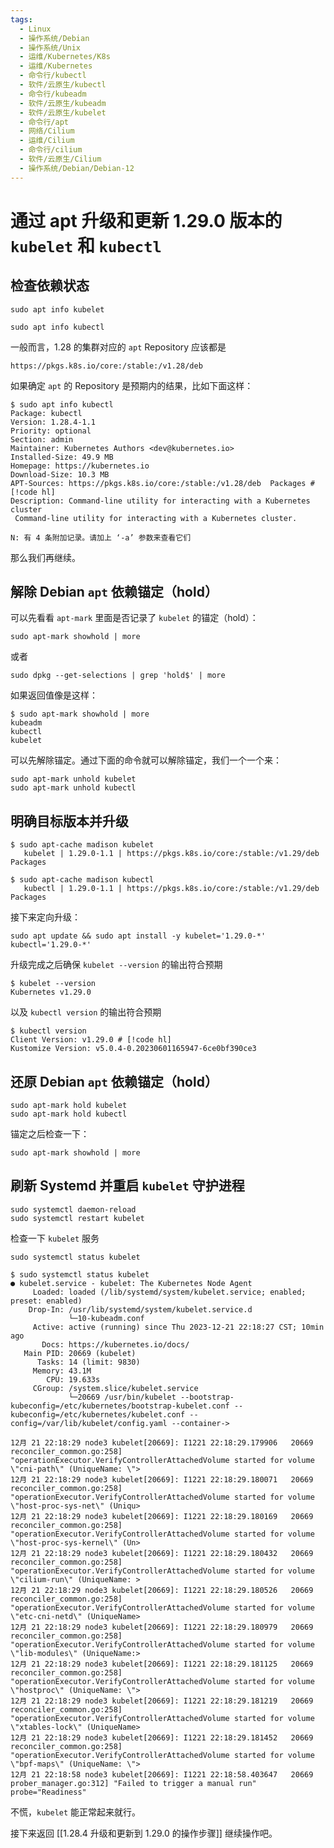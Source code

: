 ```yaml
---
tags:
  - Linux
  - 操作系统/Debian
  - 操作系统/Unix
  - 运维/Kubernetes/K8s
  - 运维/Kubernetes
  - 命令行/kubectl
  - 软件/云原生/kubectl
  - 命令行/kubeadm
  - 软件/云原生/kubeadm
  - 软件/云原生/kubelet
  - 命令行/apt
  - 网络/Cilium
  - 运维/Cilium
  - 命令行/cilium
  - 软件/云原生/Cilium
  - 操作系统/Debian/Debian-12
---
```


# 通过 apt 升级和更新 1.29.0 版本的 `kubelet` 和 `kubectl`

## 检查依赖状态

```shell
sudo apt info kubelet
```

```shell
sudo apt info kubectl
```

一般而言，1.28 的集群对应的 `apt` Repository 应该都是

```
https://pkgs.k8s.io/core:/stable:/v1.28/deb
```

如果确定 `apt` 的 Repository 是预期内的结果，比如下面这样：

```shell
$ sudo apt info kubectl
Package: kubectl
Version: 1.28.4-1.1
Priority: optional
Section: admin
Maintainer: Kubernetes Authors <dev@kubernetes.io>
Installed-Size: 49.9 MB
Homepage: https://kubernetes.io
Download-Size: 10.3 MB
APT-Sources: https://pkgs.k8s.io/core:/stable:/v1.28/deb  Packages # [!code hl]
Description: Command-line utility for interacting with a Kubernetes cluster
 Command-line utility for interacting with a Kubernetes cluster.

N: 有 4 条附加记录。请加上 ‘-a’ 参数来查看它们
```

那么我们再继续。

## 解除 Debian `apt` 依赖锚定（hold）

可以先看看 `apt-mark` 里面是否记录了 `kubelet` 的锚定（hold）：

```shell
sudo apt-mark showhold | more
```

或者

```shell
sudo dpkg --get-selections | grep 'hold$' | more
```

如果返回值像是这样：

```shell
$ sudo apt-mark showhold | more
kubeadm
kubectl
kubelet
```

可以先解除锚定。通过下面的命令就可以解除锚定，我们一个一个来：

```shell
sudo apt-mark unhold kubelet
sudo apt-mark unhold kubectl
```

## 明确目标版本并升级

```shell
$ sudo apt-cache madison kubelet
   kubelet | 1.29.0-1.1 | https://pkgs.k8s.io/core:/stable:/v1.29/deb  Packages
```

```shell
$ sudo apt-cache madison kubectl
   kubectl | 1.29.0-1.1 | https://pkgs.k8s.io/core:/stable:/v1.29/deb  Packages
```

接下来定向升级：

```shell
sudo apt update && sudo apt install -y kubelet='1.29.0-*' kubectl='1.29.0-*'
```

升级完成之后确保 `kubelet --version` 的输出符合预期

```shell
$ kubelet --version
Kubernetes v1.29.0
```

以及 `kubectl version` 的输出符合预期

```shell
$ kubectl version
Client Version: v1.29.0 # [!code hl]
Kustomize Version: v5.0.4-0.20230601165947-6ce0bf390ce3
```

## 还原 Debian `apt` 依赖锚定（hold）

```shell
sudo apt-mark hold kubelet
sudo apt-mark hold kubectl
```

锚定之后检查一下：

```shell
sudo apt-mark showhold | more
```

## 刷新 Systemd 并重启 `kubelet` 守护进程

```shell
sudo systemctl daemon-reload
sudo systemctl restart kubelet
```

检查一下 `kubelet` 服务

```shell
sudo systemctl status kubelet
```

```shell
$ sudo systemctl status kubelet
● kubelet.service - kubelet: The Kubernetes Node Agent
     Loaded: loaded (/lib/systemd/system/kubelet.service; enabled; preset: enabled)
    Drop-In: /usr/lib/systemd/system/kubelet.service.d
             └─10-kubeadm.conf
     Active: active (running) since Thu 2023-12-21 22:18:27 CST; 10min ago
       Docs: https://kubernetes.io/docs/
   Main PID: 20669 (kubelet)
      Tasks: 14 (limit: 9830)
     Memory: 43.1M
        CPU: 19.633s
     CGroup: /system.slice/kubelet.service
             └─20669 /usr/bin/kubelet --bootstrap-kubeconfig=/etc/kubernetes/bootstrap-kubelet.conf --kubeconfig=/etc/kubernetes/kubelet.conf --config=/var/lib/kubelet/config.yaml --container->

12月 21 22:18:29 node3 kubelet[20669]: I1221 22:18:29.179906   20669 reconciler_common.go:258] "operationExecutor.VerifyControllerAttachedVolume started for volume \"cni-path\" (UniqueName: \">
12月 21 22:18:29 node3 kubelet[20669]: I1221 22:18:29.180071   20669 reconciler_common.go:258] "operationExecutor.VerifyControllerAttachedVolume started for volume \"host-proc-sys-net\" (Uniqu>
12月 21 22:18:29 node3 kubelet[20669]: I1221 22:18:29.180169   20669 reconciler_common.go:258] "operationExecutor.VerifyControllerAttachedVolume started for volume \"host-proc-sys-kernel\" (Un>
12月 21 22:18:29 node3 kubelet[20669]: I1221 22:18:29.180432   20669 reconciler_common.go:258] "operationExecutor.VerifyControllerAttachedVolume started for volume \"cilium-run\" (UniqueName: >
12月 21 22:18:29 node3 kubelet[20669]: I1221 22:18:29.180526   20669 reconciler_common.go:258] "operationExecutor.VerifyControllerAttachedVolume started for volume \"etc-cni-netd\" (UniqueName>
12月 21 22:18:29 node3 kubelet[20669]: I1221 22:18:29.180979   20669 reconciler_common.go:258] "operationExecutor.VerifyControllerAttachedVolume started for volume \"lib-modules\" (UniqueName:>
12月 21 22:18:29 node3 kubelet[20669]: I1221 22:18:29.181125   20669 reconciler_common.go:258] "operationExecutor.VerifyControllerAttachedVolume started for volume \"hostproc\" (UniqueName: \">
12月 21 22:18:29 node3 kubelet[20669]: I1221 22:18:29.181219   20669 reconciler_common.go:258] "operationExecutor.VerifyControllerAttachedVolume started for volume \"xtables-lock\" (UniqueName>
12月 21 22:18:29 node3 kubelet[20669]: I1221 22:18:29.181452   20669 reconciler_common.go:258] "operationExecutor.VerifyControllerAttachedVolume started for volume \"bpf-maps\" (UniqueName: \">
12月 21 22:18:58 node3 kubelet[20669]: I1221 22:18:58.403647   20669 prober_manager.go:312] "Failed to trigger a manual run" probe="Readiness"
```

不慌，`kubelet` 能正常起来就行。

接下来返回 [[1.28.4 升级和更新到 1.29.0 的操作步骤]] 继续操作吧。